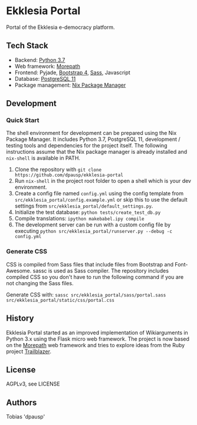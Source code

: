 # Ekklesia Portal

Portal of the Ekklesia e-democracy platform.

## Tech Stack

* Backend: [Python 3.7](https://www.python.org)
* Web framework: [Morepath](http://morepath.readthedocs.org )
* Frontend: Pyjade, [Bootstrap 4](https://getbootstrap.com), [Sass](https://sass-lang.com), Javascript
* Database: [PostgreSQL 11](https://www.postgresql.com)
* Package management: [Nix Package Manager](https://nixos.org/nix)

## Development

### Quick Start

The shell environment for development can be prepared using the Nix Package Manager.
It includes Python 3.7, PostgreSQL 11, development / testing tools and dependencies for the project itself. 
The following instructions assume that the Nix package manager is already installed and `nix-shell` is available in PATH.

1. Clone the repository with `git clone https://github.com/dpausp/ekklesia-portal`
2. Run `nix-shell` in the project root folder to open a shell which is your dev environment.
3. Create a config file named `config.yml` using the config template from `src/ekklesia_portal/config.example.yml` or skip this to use the default settings from `src/ekklesia_portal/default_settings.py`.
4. Initialize the test database: `python tests/create_test_db.py`
5. Compile translations: `ipython makebabel.ipy compile`
6. The development server can be run with a custom config file by executing `python src/ekklesia_portal/runserver.py --debug -c config.yml`

### Generate CSS

CSS is compiled from Sass files that include files from Bootstrap and Font-Awesome. sassc is used as Sass compiler.
The repository includes compiled CSS so you don't have to run the following command if you are not changing the Sass files.

Generate CSS with: `sassc src/ekklesia_portal/sass/portal.sass src/ekklesia_portal/static/css/portal.css`

## History

Ekklesia Portal started as an improved implementation of Wikiarguments in Python 3.x using the Flask micro web framework.
The project is now based on the [Morepath](https://github.com/morepath/morepath) web framework and tries to explore ideas from the Ruby project [Trailblazer](https://trailblazer.to).

## License

AGPLv3, see LICENSE

## Authors

Tobias 'dpausp'
